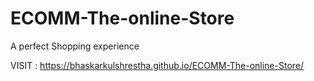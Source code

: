 # ECOMM-The-online-Store
A perfect Shopping experience


VISIT : https://bhaskarkulshrestha.github.io/ECOMM-The-online-Store/
